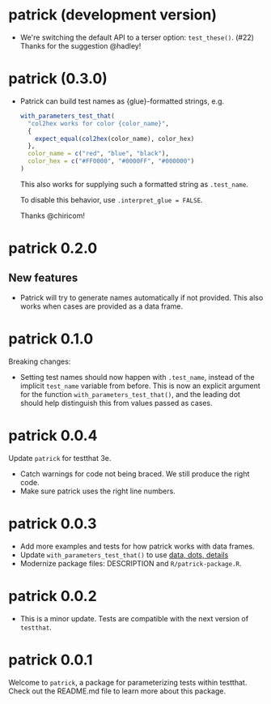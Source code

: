 # patrick (development version)

*  We're switching the default API to a terser option: `test_these()`. (#22)
   Thanks for the suggestion @hadley!

# patrick (0.3.0)

*  Patrick can build test names as {glue}-formatted strings, e.g.

    ```r
    with_parameters_test_that(
      "col2hex works for color {color_name}",
      {
        expect_equal(col2hex(color_name), color_hex)
      },
      color_name = c("red", "blue", "black"),
      color_hex = c("#FF0000", "#0000FF", "#000000")
    )
    ```

    This also works for supplying such a formatted string as `.test_name`.

    To disable this behavior, use `.interpret_glue = FALSE`.

    Thanks @chiricom!

# patrick 0.2.0

## New features

*  Patrick will try to generate names automatically if not provided. This
   also works when cases are provided as a data frame.

# patrick 0.1.0

Breaking changes:

*  Setting test names should now happen with `.test_name`, instead of the
   implicit `test_name` variable from before. This is now an explicit
   argument for the function `with_parameters_test_that()`, and the leading dot
   should help distinguish this from values passed as cases.

# patrick 0.0.4

Update `patrick` for testthat 3e.

*  Catch warnings for code not being braced. We still produce the right code.
*  Make sure patrick uses the right line numbers.

# patrick 0.0.3

*   Add more examples and tests for how patrick works with data frames.
*   Update `with_parameters_test_that()` to use
    [data, dots, details](https://design.tidyverse.org/dots-after-required.html#whats-the-pattern)
*   Modernize package files: DESCRIPTION and `R/patrick-package.R`.

# patrick 0.0.2

*   This is a minor update. Tests are compatible with the next version of
    `testthat`.

# patrick 0.0.1

Welcome to `patrick`, a package for parameterizing tests within testthat. Check
out the README.md file to learn more about this package.
